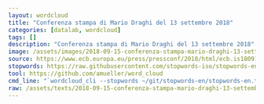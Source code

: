 ```yaml
---
layout: wordcloud
title: "Conferenza stampa di Mario Draghi del 13 settembre 2018"
categories: [datalab, wordcloud]
tags: []
description: "Conferenza stampa di Mario Draghi del 13 settembre 2018"
image: /assets/images/2018-09-15-conferenza-stampa-mario-draghi-13-settembre-2018.jpg
source: https://www.ecb.europa.eu/press/pressconf/2018/html/ecb.is180913.en.html
stopwords: https://raw.githubusercontent.com/stopwords-iso/stopwords-en/master/stopwords-en.txt
tool: https://github.com/amueller/word_cloud
cmd_line: "`wordcloud_cli --stopwords ~/git/stopwords-en/stopwords-en.txt --imagefile 2018-09-15-conferenza-stampa-mario-draghi-13-settembre-2018.jpg --background black --width 1080 --height 1350 < 2018-09-15-conferenza-stampa-mario-draghi-13-settembre-2018.txt`"
raw: /assets/texts/2018-09-15-conferenza-stampa-mario-draghi-13-settembre-2018.txt
---
```

